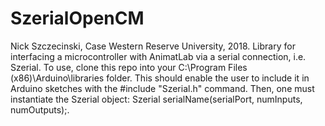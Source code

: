 # SzerialOpenCM
Nick Szczecinski, Case Western Reserve University, 2018.
Library for interfacing a microcontroller with AnimatLab via a serial connection, i.e. Szerial.
To use, clone this repo into your C:\Program Files (x86)\Arduino\libraries folder. This should enable the user to include it in Arduino sketches with the #include "Szerial.h" command.
Then, one must instantiate the Szerial object: Szerial serialName(serialPort, numInputs, numOutputs);.